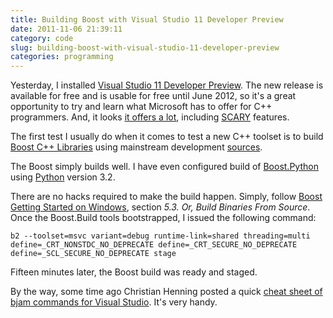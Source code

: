 ```yaml
---
title: Building Boost with Visual Studio 11 Developer Preview
date: 2011-11-06 21:39:11
category: code
slug: building-boost-with-visual-studio-11-developer-preview
categories: programming
---
```


Yesterday, I installed [Visual Studio 11 Developer Preview](http://www.microsoft.com/visualstudio/en-us/visual-studio-11). The new release is available for free and is usable for free until June 2012, so it's a great opportunity to try and learn what Microsoft has to offer for C++ programmers. And, it looks [it offers a lot](http://msdn.microsoft.com/en-us/library/hh409293%28v=vs.110%29.aspx), including [SCARY](http://www.open-std.org/jtc1/sc22/WG21/docs/papers/2009/n2980.pdf) features.


The first test I usually do when it comes to test a new C++ toolset is to build [Boost C++ Libraries](http://www.boost.org/) using mainstream development [sources](https://svn.boost.org/svn/boost/trunk/).


The Boost simply builds well. I have even configured build of [Boost.Python](http://www.boost.org/doc/libs/release/libs/python/doc/index.html) using [Python](http://www.python.org) version 3.2.


There are no hacks required to make the build happen. Simply, follow [Boost Getting Started on Windows](http://www.boost.org/doc/libs/release/more/getting_started/windows.html), section _5.3. Or, Build Binaries From Source_. Once the Boost.Build tools bootstrapped, I issued the following command:

    
```
b2 --toolset=msvc variant=debug runtime-link=shared threading=multi define=_CRT_NONSTDC_NO_DEPRECATE define=_CRT_SECURE_NO_DEPRECATE define=_SCL_SECURE_NO_DEPRECATE stage
```


Fifteen minutes later, the Boost build was ready and staged.


By the way, some time ago Christian Henning posted a quick [cheat sheet of bjam commands for Visual Studio](http://cppsnippets.wordpress.com/2010/07/17/building-the-boost-libraries/). It's very handy.
